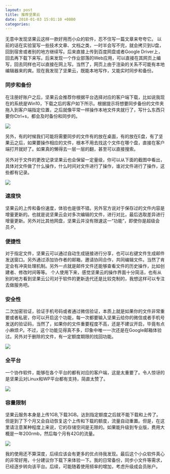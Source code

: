 ```yaml
---
layout: post
title: 推荐坚果云
date: 2018-01-03 15:01:10 +0800
categories: 
---
```


无意中发现坚果云这样一款好用而小众的软件，忍不住写一篇文章来夸夸它。
以前的话在实验室写一些技术文章、文档之类，一时半会写不完，就会拷贝到U盘，回到宿舍或者别的地方继续写。后来直接上传到百度网盘或者Google Driver上，回去再下载下来写。后来发现一个作业部落的Web应用，可以直接在其网页上编写，回去同样也可以直接在网上写。当然了，网页上由于渲染的关系不可能有本地编辑器来的爽。现在我发现了坚果云，既能本地写作，又能实时同步和备份。


### 同步和备份

在注册好账户之后，坚果云会推荐你根据平台选择对应的客户端下载，比如说我现在的系统是Win10，下载之后的客户如下所示。根据提示将想要同步备份的文件夹拖入到客户端指定位置，之后就像平常一样操作本地文件夹就行了，写什么东西只要你Ctrl+s，都会及时备份和同步的。

![](http://ww1.sinaimg.cn/large/b10d1ea5ly1fn3nflsqfxj20pu0fz0ub.jpg)

另外，有的时候我们可能将需要同步的文件有的放在桌面，有的放在E盘，有了坚果云之后，如果要操作相应的文件，根本不用去找这个文件在哪个盘，直接在客户端打开就好了。如果真的懒得去一层一层的翻，甚至可以直接搜索。

另外对于文件的更改记录坚果云也会保留一定量级，你可以从下面的截图中看出，具体对文件做了什么操作，什么时间对文件进行了操作，谁对文件进行了操作，这些都有记录。

![](http://ww1.sinaimg.cn/large/b10d1ea5ly1fn3oi98tj1j20ck0dcjrl.jpg)

### 速度快

坚果云的上传和备份速度，体验也是很不错。另外官方说对于保存过的文件内容是增量更新的。也就是说坚果云会对多次编辑的文件，进行对比，最后选取差异进行增量更新。另外对比其他网盘，坚果云并没有限速这一“功能”，即使你是超级会员:P。

### 便捷性

对于指定文件，坚果云可以通过自动生成链接进行分享，也可以右键文件生成邮件发送窗口。另外通过添加协作者的邮箱，邀请协同合作，共同编辑文件。当然了肯定会有冲突处理机制。另外一点就是邮件文件还能够查看文件的历史操作，比如创建者、修改时间等等。
个人使用下来，感觉坚果云的操作界面十分简洁，也有从别的地方看到坚果云公司对于软件的更新迭代还是比较克制的，我想这样可以专注去做服务吧。

### 安全性

二次加密验证，验证手机号码或者通过微信验证，本质上就是如果你的文件非常重要或者私密，你可以开启这个功能，每一次都要输入坚果云给你的微信或者手机号发送的验证码，当然了，如果你的文件重要程度不高，还是不建议开启，毕竟有点小麻烦:P。不过，这个功能见得真不多，印象中唯一一次还是在Google邮箱体验过。另外对于删除的文件，有一定额度期限的找回功能。

![](http://ww1.sinaimg.cn/large/b10d1ea5ly1fn4uoz1vs0j20lo0ak0t8.jpg)

### 全平台

一个协作软件，能够在各个平台的都有对应的客户端，这是太重要了。令人惊讶的是坚果云对Linux和WP平台都有支持，简直太赞了。

![](http://ww1.sinaimg.cn/large/b10d1ea5ly1fn3niqur47j20r90fq3zv.jpg)

### 容量限制

坚果云服务本身是上传1GB,下载3GB。达到指定额度之后就不能下载和上传了。但是到了下个月又会自动恢复这个上传和下载的额度，流量自动重置。但是，在这里请注意某种程度上来说，它的存储空间是无限的。如果能升级到专业版，费用大概是一年200rmb，然后每个月有42G的流量。

![](http://ww1.sinaimg.cn/large/b10d1ea5ly1fn3o1c3iqkj205y0833yh.jpg)

我的使用还不算深度，后续应该会有更多的优点待我发现。最后这个小众软件真心的非常好用，十分建议你下载下来体验一下。我的日常备份，同步小文件等需求，已经逐步转向该平台。后续，可能随着使用频率的增加，考虑升级成会员账户。


